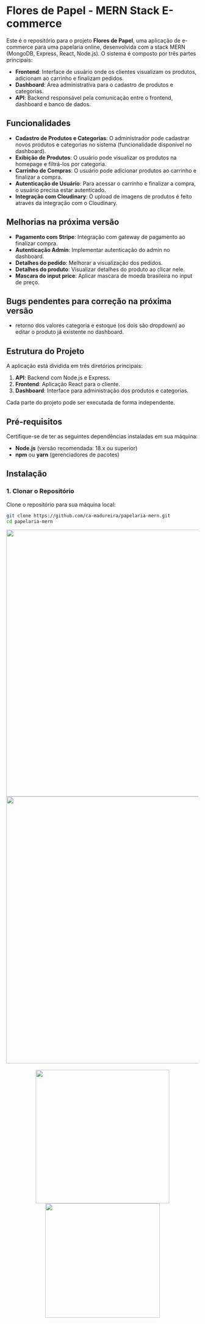 # Flores de Papel - MERN Stack E-commerce

Este é o repositório para o projeto **Flores de Papel**, uma aplicação de e-commerce para uma papelaria online, desenvolvida com a stack MERN (MongoDB, Express, React, Node.js). O sistema é composto por três partes principais:

- **Frontend**: Interface de usuário onde os clientes visualizam os produtos, adicionam ao carrinho e finalizam pedidos.
- **Dashboard**: Área administrativa para o cadastro de produtos e categorias.
- **API**: Backend responsável pela comunicação entre o frontend, dashboard e banco de dados.

## Funcionalidades

- **Cadastro de Produtos e Categorias**: O administrador pode cadastrar novos produtos e categorias no sistema (funcionalidade disponível no dashboard).
- **Exibição de Produtos**: O usuário pode visualizar os produtos na homepage e filtrá-los por categoria.
- **Carrinho de Compras**: O usuário pode adicionar produtos ao carrinho e finalizar a compra.
- **Autenticação de Usuário**: Para acessar o carrinho e finalizar a compra, o usuário precisa estar autenticado.
- **Integração com Cloudinary**: O upload de imagens de produtos é feito através da integração com o Cloudinary.


## Melhorias na próxima versão

- **Pagamento com Stripe**: Integração com gateway de pagamento ao finalizar compra.
- **Autenticação Admin**: Implementar autenticação do admin no dashboard.
- **Detalhes do pedido**: Melhorar a visualização dos pedidos.
- **Detalhes do produto**: Visualizar detalhes do produto ao clicar nele.
- **Mascara do input price**: Aplicar mascara de moeda brasileira no input de preço.

## Bugs pendentes para correção na próxima versão
- retorno dos valores categoria e estoque (os dois são dropdown) ao editar o produto já existente no dashboard. 

## Estrutura do Projeto

A aplicação está dividida em três diretórios principais:

1. **API**: Backend com Node.js e Express.
2. **Frontend**: Aplicação React para o cliente.
3. **Dashboard**: Interface para administração dos produtos e categorias.

Cada parte do projeto pode ser executada de forma independente.

## Pré-requisitos

Certifique-se de ter as seguintes dependências instaladas em sua máquina:

- **Node.js** (versão recomendada: 18.x ou superior)
- **npm** ou **yarn** (gerenciadores de pacotes)

## Instalação

### 1. Clonar o Repositório

Clone o repositório para sua máquina local:

```bash
git clone https://github.com/ca-madureira/papelaria-mern.git
cd papelaria-mern


```
<div align="center">
  <img src="https://github.com/user-attachments/assets/1ee3f560-e1ef-4134-ae33-a01ccc6e2344" width="700" />
  <img src="https://github.com/user-attachments/assets/20e198ee-9dfb-4c00-a59e-5b2503743665" width="700" />
</div>

<br/>


<div align="center">
  <img src="https://github.com/user-attachments/assets/5dc36020-35a3-41a1-8003-e69a2e2269c9" width="350"/>
  <img src="https://github.com/user-attachments/assets/379f5554-9403-4264-9a8b-3a9024d3ddeb" width="300"/>
</div>








